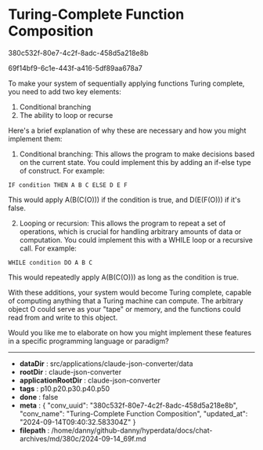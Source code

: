 # Turing-Complete Function Composition

380c532f-80e7-4c2f-8adc-458d5a218e8b

69f14bf9-6c1e-443f-a416-5df89aa678a7

 To make your system of sequentially applying functions Turing complete, you need to add two key elements:

1. Conditional branching
2. The ability to loop or recurse

Here's a brief explanation of why these are necessary and how you might implement them:

1. Conditional branching:
This allows the program to make decisions based on the current state. You could implement this by adding an if-else type of construct. For example:

```
IF condition THEN A B C ELSE D E F
```

This would apply A(B(C(O))) if the condition is true, and D(E(F(O))) if it's false.

2. Looping or recursion:
This allows the program to repeat a set of operations, which is crucial for handling arbitrary amounts of data or computation. You could implement this with a WHILE loop or a recursive call. For example:

```
WHILE condition DO A B C
```

This would repeatedly apply A(B(C(O))) as long as the condition is true.

With these additions, your system would become Turing complete, capable of computing anything that a Turing machine can compute. The arbitrary object O could serve as your "tape" or memory, and the functions could read from and write to this object.

Would you like me to elaborate on how you might implement these features in a specific programming language or paradigm?

---

* **dataDir** : src/applications/claude-json-converter/data
* **rootDir** : claude-json-converter
* **applicationRootDir** : claude-json-converter
* **tags** : p10.p20.p30.p40.p50
* **done** : false
* **meta** : {
  "conv_uuid": "380c532f-80e7-4c2f-8adc-458d5a218e8b",
  "conv_name": "Turing-Complete Function Composition",
  "updated_at": "2024-09-14T09:40:32.583304Z"
}
* **filepath** : /home/danny/github-danny/hyperdata/docs/chat-archives/md/380c/2024-09-14_69f.md